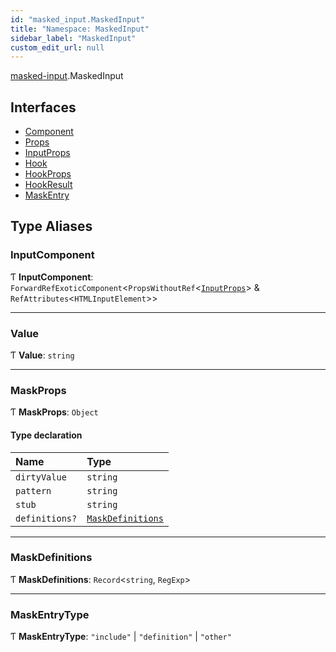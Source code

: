 ```yaml
---
id: "masked_input.MaskedInput"
title: "Namespace: MaskedInput"
sidebar_label: "MaskedInput"
custom_edit_url: null
---
```


[masked-input](../modules/masked_input.md).MaskedInput

## Interfaces

- [Component](../interfaces/masked_input.MaskedInput.Component.md)
- [Props](../interfaces/masked_input.MaskedInput.Props.md)
- [InputProps](../interfaces/masked_input.MaskedInput.InputProps.md)
- [Hook](../interfaces/masked_input.MaskedInput.Hook.md)
- [HookProps](../interfaces/masked_input.MaskedInput.HookProps.md)
- [HookResult](../interfaces/masked_input.MaskedInput.HookResult.md)
- [MaskEntry](../interfaces/masked_input.MaskedInput.MaskEntry.md)

## Type Aliases

### InputComponent

Ƭ **InputComponent**: `ForwardRefExoticComponent`\<`PropsWithoutRef`\<[`InputProps`](../interfaces/masked_input.MaskedInput.InputProps.md)\> & `RefAttributes`\<`HTMLInputElement`\>\>

___

### Value

Ƭ **Value**: `string`

___

### MaskProps

Ƭ **MaskProps**: `Object`

#### Type declaration

| Name | Type |
| :------ | :------ |
| `dirtyValue` | `string` |
| `pattern` | `string` |
| `stub` | `string` |
| `definitions?` | [`MaskDefinitions`](masked_input.MaskedInput.md#maskdefinitions) |

___

### MaskDefinitions

Ƭ **MaskDefinitions**: `Record`\<`string`, `RegExp`\>

___

### MaskEntryType

Ƭ **MaskEntryType**: ``"include"`` \| ``"definition"`` \| ``"other"``
